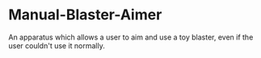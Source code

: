 # Manual-Blaster-Aimer
An apparatus which allows a user to aim and use a toy blaster, even if the user couldn't use it normally.
